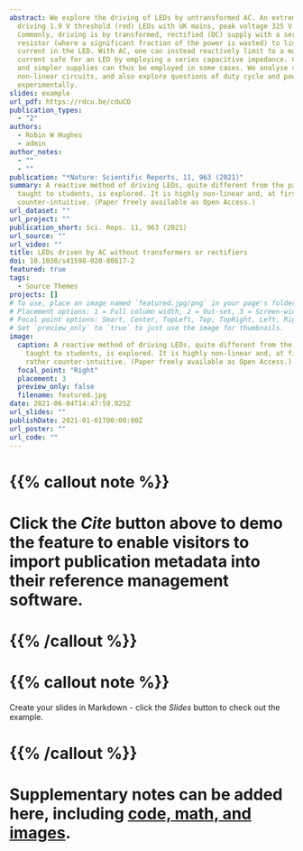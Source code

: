 ```yaml
---
abstract: We explore the driving of LEDs by untransformed AC. An extreme case is
  driving 1.9 V threshold (red) LEDs with UK mains, peak voltage 325 V.
  Commonly, driving is by transformed, rectified (DC) supply with a series
  resistor (where a significant fraction of the power is wasted) to limit
  current in the LED. With AC, one can instead reactively limit to a maximum
  current safe for an LED by employing a series capacitive impedance. Cheaper
  and simpler supplies can thus be employed in some cases. We analyse such
  non-linear circuits, and also explore questions of duty cycle and power
  experimentally.
slides: example
url_pdf: https://rdcu.be/cduCO
publication_types:
  - "2"
authors:
  - Robin W Hughes
  - admin
author_notes:
  - ""
  - ""
publication: "*Nature: Scientific Reports, 11, 963 (2021)"
summary: A reactive method of driving LEDs, quite different from the paradigm
  taught to students, is explored. It is highly non-linear and, at first, rather
  counter-intuitive. (Paper freely available as Open Access.)
url_dataset: ""
url_project: ""
publication_short: Sci. Reps. 11, 963 (2021)
url_source: ""
url_video: ""
title: LEDs driven by AC without transformers or rectifiers
doi: 10.1038/s41598-020-80617-2
featured: true
tags:
  - Source Themes
projects: []
# To use, place an image named `featured.jpg/png` in your page's folder.
# Placement options: 1 = Full column width, 2 = Out-set, 3 = Screen-width
# Focal point options: Smart, Center, TopLeft, Top, TopRight, Left, Right, BottomLeft, Bottom, BottomRight
# Set `preview_only` to `true` to just use the image for thumbnails.
image:
  caption: A reactive method of driving LEDs, quite different from the paradigm
    taught to students, is explored. It is highly non-linear and, at first,
    rather counter-intuitive. (Paper freely available as Open Access.)
  focal_point: "Right"
  placement: 3
  preview_only: false
  filename: featured.jpg
date: 2021-06-04T14:47:59.925Z
url_slides: ""
publishDate: 2021-01-01T00:00:00Z
url_poster: ""
url_code: ""
---
```


# {{% callout note %}}
# Click the *Cite* button above to demo the feature to enable visitors to import publication metadata into their reference management software.
# {{% /callout %}}

# {{% callout note %}}
Create your slides in Markdown - click the *Slides* button to check out the example.
# {{% /callout %}}

# Supplementary notes can be added here, including [code, math, and images](https://wowchemy.com/docs/writing-markdown-latex/).
